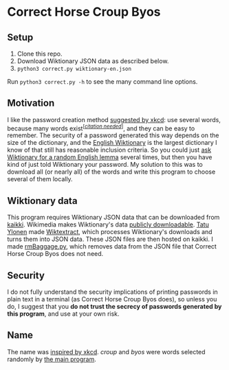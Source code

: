 # Correct Horse Croup Byos

## Setup

1. Clone this repo.
1. Download Wiktionary JSON data as described below.
1. `python3 correct.py wiktionary-en.json`

Run `python3 correct.py -h` to see the many command line options.

## Motivation
I like the password creation method [suggested by xkcd](https://xkcd.com/936/): use several words, because many words exist<sup>\[[*citation needed*](https://excarnatesojourner.github.io/citationNeeded.html)\]</sup>, and they can be easy to remember. The security of a password generated this way depends on the size of the dictionary, and the [English Wiktionary](https://en.wiktionary.org/wiki/Wiktionary:Main_Page) is the largest dictionary I know of that still has reasonable inclusion criteria. So you could just [ask Wiktionary for a random English lemma](https://en.wiktionary.org/wiki/Special:RandomInCategory/English_lemmas#English) several times, but then you have kind of just told Wiktionary your password. My solution to this was to download all (or nearly all) of the words and write this program to choose several of them locally.

## Wiktionary data
This program requires Wiktionary JSON data that can be downloaded from [kaikki](https://kaikki.org/dictionary/). Wikimedia makes Wiktionary's data [publicly downloadable](https://dumps.wikimedia.org/). [Tatu Ylonen](https://github.com/tatuylonen) made [Wiktextract](https://github.com/tatuylonen/wiktextract), which processes Wiktionary's downloads and turns them into JSON data. These JSON files are then hosted on kaikki. I made [rmBaggage.py](rmBaggage.py), which removes data from the JSON file that Correct Horse Croup Byos does not need.

## Security
I do not fully understand the security implications of printing passwords in plain text in a terminal (as Correct Horse Croup Byos does), so unless you do, I suggest that you **do not trust the secrecy of passwords generated by this program**, and use at your own risk.

## Name
The name was [inspired by xkcd](https://xkcd.com/936/). *croup* and *byos* were words selected randomly by [the main program](correct.py).
